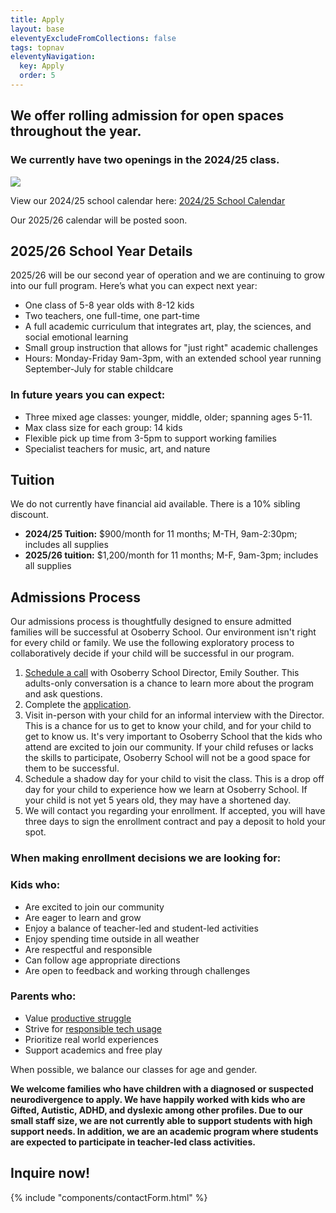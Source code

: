 ```yaml
---
title: Apply
layout: base
eleventyExcludeFromCollections: false
tags: topnav
eleventyNavigation:
  key: Apply
  order: 5
---
```

## We offer rolling admission for open spaces throughout the year. 

### **We currently have two openings in the 2024/25 class.** 

![](/assets/uploads/untitled-design-29-.png)

View our 2024/25 school calendar here: [2024/25 School Calendar](https://drive.google.com/file/d/1e5TnkgaQXAiuSo9aCAyUcKmbgB2-nRxs/view?usp=sharing)

Our 2025/26 calendar will be posted soon.

## 2025/26 School Year Details

2025/26 will be our second year of operation and we are continuing to grow into our full program. Here’s what you can expect next year:

* One class of 5-8 year olds with 8-12 kids
* Two teachers, one full-time, one part-time
* A full academic curriculum that integrates art, play, the sciences, and social emotional learning
* Small group instruction that allows for "just right" academic challenges
* Hours: Monday-Friday 9am-3pm, with an extended school year running September-July for stable childcare[](https://drive.google.com/file/d/1e5TnkgaQXAiuSo9aCAyUcKmbgB2-nRxs/view?usp=sharing)[](https://drive.google.com/file/d/1e5TnkgaQXAiuSo9aCAyUcKmbgB2-nRxs/view?usp=sharing)

### In future years you can expect:

* Three mixed age classes: younger, middle, older; spanning ages 5-11. 
* Max class size for each group: 14 kids
* Flexible pick up time from 3-5pm to support working families
* Specialist teachers for music, art, and nature

## Tuition

We do not currently have financial aid available. There is a 10% sibling discount.

* **2024/25 Tuition:** $900/month for 11 months; M-TH, 9am-2:30pm; includes all supplies
* **2025/26 tuition:** $1,200/month for 11 months; M-F, 9am-3pm; includes all supplies

## Admissions Process

Our admissions process is thoughtfully designed to ensure admitted families will be successful at Osoberry School. Our environment isn't right for every child or family. We use the following exploratory process to collaboratively decide if your child will be successful in our program.

1. [Schedule a call](https://calendly.com/emily-u8ex/osoberry-school-info-session) with Osoberry School Director, Emily Souther. This adults-only conversation is a chance to learn more about the program and ask questions.
2. Complete the [application](https://docs.google.com/forms/d/1z6vYODLf0fMiU4QmmeVS1j7qAEgL7W4NZ8mBZ_2A-84/edit).
3. Visit in-person with your child for an informal interview with the Director. This is a chance for us to get to know your child, and for your child to get to know us. It's very important to Osoberry School that the kids who attend are excited to join our community. If your child refuses or lacks the skills to participate, Osoberry School will not be a good space for them to be successful.
4. Schedule a shadow day for your child to visit the class. This is a drop off day for your child to experience how we learn at Osoberry School. If your child is not yet 5 years old, they may have a shortened day.
5. We will contact you regarding your enrollment. If accepted, you will have three days to sign the enrollment contract and pay a deposit to hold your spot.

### When making enrollment decisions we are looking for: 

### Kids who:

* Are excited to join our community
* Are eager to learn and grow
* Enjoy a balance of teacher-led and student-led activities
* Enjoy spending time outside in all weather
* Are respectful and responsible
* Can follow age appropriate directions
* Are open to feedback and working through challenges

### Parents who:

* Value [productive struggle](https://www.edutopia.org/article/neuroscience-behind-productive-struggle)
* Strive for [responsible tech usage](https://www.forbes.com/sites/larsdaniel/2025/02/02/digital-minimalism-protecting-kids-in-an-attention-addiction-economy/) 
* Prioritize real world experiences 
* Support academics and free play

When possible, we balance our classes for age and gender.

**We welcome families who have children with a diagnosed or suspected neurodivergence to apply. We have happily worked with kids who are Gifted, Autistic, ADHD, and dyslexic among other profiles. Due to our small staff size, we are not currently able to support students with high support needs. In addition, we are an academic program where students are expected to participate in teacher-led class activities.** 

## Inquire now!

{% include "components/contactForm.html" %}
